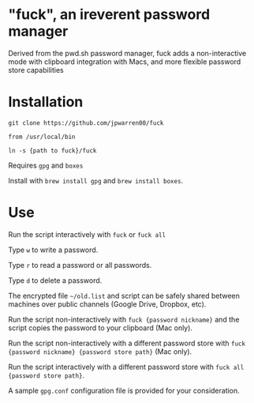 # "fuck", an ireverent password manager

Derived from the pwd.sh password manager, fuck adds a non-interactive mode with clipboard integration with Macs, and more flexible password store capabilities


# Installation

    git clone https://github.com/jpwarren00/fuck

    from /usr/local/bin

    ln -s {path to fuck}/fuck

Requires `gpg` and `boxes`

Install with `brew install gpg` and `brew install boxes`.

# Use

Run the script interactively with `fuck` or `fuck all`

Type `w` to write a password.

Type `r` to read a password or all passwords.

Type `d` to delete a password.

The encrypted file `~/old.list` and script can be safely shared between machines over public channels (Google Drive, Dropbox, etc).

Run the script non-interactively with `fuck {password nickname}` and the script copies the password to your clipboard (Mac only).

Run the script non-interactively with a different password store with `fuck {password nickname} {password store path}` (Mac only).

Run the script interactively with a different password store with `fuck all {password store path}`.

A sample `gpg.conf` configuration file is provided for your consideration.
